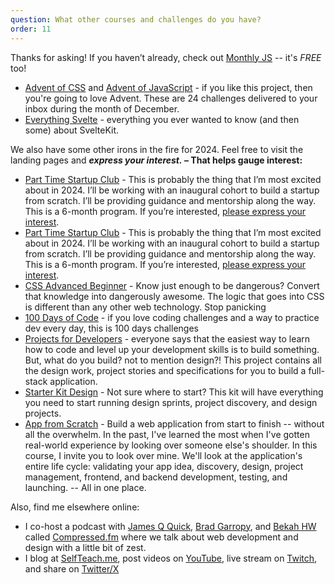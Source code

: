 ```yaml
---
question: What other courses and challenges do you have?
order: 11
---
```


Thanks for asking! If you haven’t already, check out [Monthly JS](https://monthlyjs.com) -- it's _FREE_ too!

- [Advent of CSS](https://adventofcss.com) and [Advent of JavaScript](https://adventofjs.com) - if you like this project, then you're going to love Advent. These are 24 challenges delivered to your inbox during the month of December.
- [Everything Svelte](https://everythingsvelte.com) - everything you ever wanted to know (and then some) about SvelteKit.

We also have some other irons in the fire for 2024. Feel free to visit the landing pages and **_express your interest._ – That helps gauge interest:**

- [Part Time Startup Club](https://selfteachme.ck.page/ec1b6fbf68) - This is probably the thing that I’m most excited about in 2024. I’ll be working with an inaugural cohort to build a startup from scratch. I’ll be providing guidance and mentorship along the way. This is a 6-month program. If you’re interested, [please express your interest](https://selfteachme.ck.page/33458e4380).
- [Part Time Startup Club](https://selfteachme.ck.page/ec1b6fbf68) - This is probably the thing that I’m most excited about in 2024. I’ll be working with an inaugural cohort to build a startup from scratch. I’ll be providing guidance and mentorship along the way. This is a 6-month program. If you’re interested, [please express your interest](https://selfteachme.ck.page/33458e4380).
- [CSS Advanced Beginner](https://cssadvancedbeginner.com) - Know just enough to be dangerous? Convert that knowledge into dangerously awesome. The logic that goes into CSS is different than any other web technology. Stop panicking
- [100 Days of Code](https://100daysofcode.dev) - if you love coding challenges and a way to practice dev every day, this is 100 days challenges
- [Projects for Developers](https://projectsfordev.com) - everyone says that the easiest way to learn how to code and level up your development skills is to build something. But, what do you build? not to mention design?! This project contains all the design work, project stories and specifications for you to build a full-stack application.
- [Starter Kit Design](https://starterkit.design) - Not sure where to start? This kit will have everything you need to start running design sprints, project discovery, and design projects.
- [App from Scratch](http://appfromscratch.academy) - Build a web application from start to finish -- without all the overwhelm. In the past, I've learned the most when I've gotten real-world experience by looking over someone else's shoulder. In this course, I invite you to look over mine. We'll look at the application's entire life cycle: validating your app idea, discovery, design, project management, frontend, and backend development, testing, and launching. -- All in one place.

Also, find me elsewhere online:

- I co-host a podcast with [James Q Quick](https://jamesqquick.com), [Brad Garropy](https://bradgarropy.com), and [Bekah HW](https://bekahhw.com) called [Compressed.fm](https://compressed.fm) where we talk about web development and design with a little bit of zest.
- I blog at [SelfTeach.me](https://selfteach.me), post videos on [YouTube](https://youtube.com), live stream on [Twitch](https://twitch.tv/selfteachme), and share on [Twitter/X](https://twitter.com/selfteachme)
